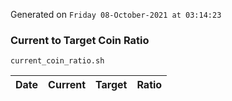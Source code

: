 Generated on `Friday 08-October-2021 at 03:14:23`

### Current to Target Coin Ratio
`current_coin_ratio.sh`

Date|Current|Target|Ratio
---|---|---|---
